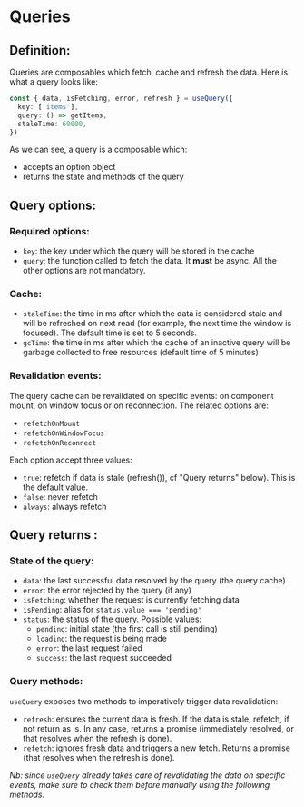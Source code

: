 # Queries

## Definition:

Queries are composables which fetch, cache and refresh the data. Here is what a query looks like:

```ts
const { data, isFetching, error, refresh } = useQuery({
  key: ['items'],
  query: () => getItems,
  staleTime: 60000,
})
```
As we can see, a query is a composable which:
- accepts an option object
- returns the state and methods of the query

## Query options:

### Required options:
- `key`: the key under which the query will be stored in the cache
- `query`: the function called to fetch the data. It **must** be async.
All the other options are not mandatory.

### Cache:
- `staleTime`: the time in ms after which the data is considered stale and will be refreshed on next read (for example, the next time the window is focused). The default time is set to 5 seconds.
- `gcTime`: the time in ms after which the cache of an inactive query will be garbage collected to free resources (default time of 5 minutes)

### Revalidation events:
The query cache can be revalidated on specific events: on component mount, on window focus or on reconnection. The related options are:
- `refetchOnMount`
- `refetchOnWindowFocus`
- `refetchOnReconnect`

Each option accept three values:
- `true`: refetch if data is stale (refresh()), cf "Query returns" below). This is the default value.
- `false`: never refetch
- `always`: always refetch

## Query returns :

### State of the query:
- `data`: the last successful data resolved by the query (the query cache)
- `error`: the error rejected by the query (if any)
- `isFetching`: whether the request is currently fetching data
- `isPending`: alias for `status.value === 'pending'`
- `status`: the status of the query. Possible values:
    - `pending`: initial state (the first call is still pending)
    - `loading`: the request is being made
    - `error`: the last request failed
    - `success`: the last request succeeded

### Query methods:
`useQuery` exposes two methods to imperatively trigger data revalidation:
- `refresh`: ensures the current data is fresh. If the data is stale, refetch, if not return as is. In any case, returns a promise (immediately resolved, or that resolves when the refresh is done).
- `refetch`: ignores fresh data and triggers a new fetch. Returns a promise (that resolves when the refresh is done).

*Nb: since `useQuery` already takes care of revalidating the data on specific events, make sure to check them before manually using the following methods.*
